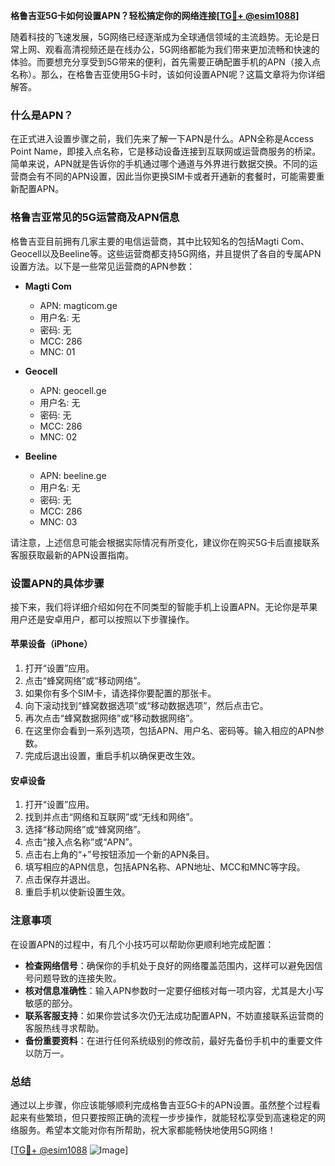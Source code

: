 **格鲁吉亚5G卡如何设置APN？轻松搞定你的网络连接[[TG💪+ @esim1088](https://t.me/s/esim1088)]**

随着科技的飞速发展，5G网络已经逐渐成为全球通信领域的主流趋势。无论是日常上网、观看高清视频还是在线办公，5G网络都能为我们带来更加流畅和快速的体验。而要想充分享受到5G带来的便利，首先需要正确配置手机的APN（接入点名称）。那么，在格鲁吉亚使用5G卡时，该如何设置APN呢？这篇文章将为你详细解答。

### 什么是APN？

在正式进入设置步骤之前，我们先来了解一下APN是什么。APN全称是Access Point Name，即接入点名称，它是移动设备连接到互联网或运营商服务的桥梁。简单来说，APN就是告诉你的手机通过哪个通道与外界进行数据交换。不同的运营商会有不同的APN设置，因此当你更换SIM卡或者开通新的套餐时，可能需要重新配置APN。

### 格鲁吉亚常见的5G运营商及APN信息

格鲁吉亚目前拥有几家主要的电信运营商，其中比较知名的包括Magti Com、Geocell以及Beeline等。这些运营商都支持5G网络，并且提供了各自的专属APN设置方法。以下是一些常见运营商的APN参数：

- **Magti Com**
  - APN: magticom.ge
  - 用户名: 无
  - 密码: 无
  - MCC: 286
  - MNC: 01

- **Geocell**
  - APN: geocell.ge
  - 用户名: 无
  - 密码: 无
  - MCC: 286
  - MNC: 02

- **Beeline**
  - APN: beeline.ge
  - 用户名: 无
  - 密码: 无
  - MCC: 286
  - MNC: 03

请注意，上述信息可能会根据实际情况有所变化，建议你在购买5G卡后直接联系客服获取最新的APN设置指南。

### 设置APN的具体步骤

接下来，我们将详细介绍如何在不同类型的智能手机上设置APN。无论你是苹果用户还是安卓用户，都可以按照以下步骤操作。

#### 苹果设备（iPhone）

1. 打开“设置”应用。
2. 点击“蜂窝网络”或“移动网络”。
3. 如果你有多个SIM卡，请选择你要配置的那张卡。
4. 向下滚动找到“蜂窝数据选项”或“移动数据选项”，然后点击它。
5. 再次点击“蜂窝数据网络”或“移动数据网络”。
6. 在这里你会看到一系列选项，包括APN、用户名、密码等。输入相应的APN参数。
7. 完成后退出设置，重启手机以确保更改生效。

#### 安卓设备

1. 打开“设置”应用。
2. 找到并点击“网络和互联网”或“无线和网络”。
3. 选择“移动网络”或“蜂窝网络”。
4. 点击“接入点名称”或“APN”。
5. 点击右上角的“+”号按钮添加一个新的APN条目。
6. 填写相应的APN信息，包括APN名称、APN地址、MCC和MNC等字段。
7. 点击保存并退出。
8. 重启手机以使新设置生效。

### 注意事项

在设置APN的过程中，有几个小技巧可以帮助你更顺利地完成配置：

- **检查网络信号**：确保你的手机处于良好的网络覆盖范围内，这样可以避免因信号问题导致的连接失败。
- **核对信息准确性**：输入APN参数时一定要仔细核对每一项内容，尤其是大小写敏感的部分。
- **联系客服支持**：如果你尝试多次仍无法成功配置APN，不妨直接联系运营商的客服热线寻求帮助。
- **备份重要资料**：在进行任何系统级别的修改前，最好先备份手机中的重要文件以防万一。

### 总结

通过以上步骤，你应该能够顺利完成格鲁吉亚5G卡的APN设置。虽然整个过程看起来有些繁琐，但只要按照正确的流程一步步操作，就能轻松享受到高速稳定的网络服务。希望本文能对你有所帮助，祝大家都能畅快地使用5G网络！

[[TG💪+ @esim1088](https://t.me/s/esim1088) ![Image](https://i.postimg.cc/4NQfJmqS/Snipaste-2025-05-13-00-14-12.png)]